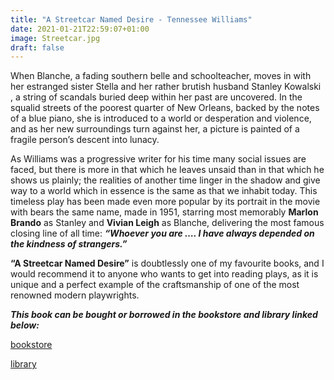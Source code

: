```yaml
---
title: "A Streetcar Named Desire - Tennessee Williams"
date: 2021-01-21T22:59:07+01:00
image: Streetcar.jpg
draft: false
---
```


When Blanche, a fading southern belle and schoolteacher, moves in with her estranged sister Stella and her rather brutish husband Stanley Kowalski , a string of scandals buried deep within her past are uncovered. In the squalid streets of the poorest quarter of New Orleans, backed by the notes of a blue piano, she is introduced to a world or desperation and violence, and as her new surroundings turn against her, a picture is painted of a fragile person’s descent into lunacy.


As Williams was a progressive writer for his time many social issues are faced, but there is more in that which he leaves unsaid than in that which he shows us plainly; the realities of another time linger in the shadow and give way to a world which in essence is the same as that we inhabit today. 
This timeless play has been made even more popular by its portrait in the movie with bears the same name, made in 1951, starring most memorably **Marlon Brando** as Stanley and **Vivian Leigh** as Blanche, delivering the most famous closing line of all time: ***“Whoever you are …. I have always depended on the kindness of strangers.”***


**“A Streetcar Named Desire”** is doubtlessly one of my favourite books, and I would recommend it to anyone who wants to get into reading plays, as it is unique and a perfect example of the craftsmanship of one of the most renowned modern playwrights.


***This book can be bought or borrowed in the bookstore and library linked below:***


[bookstore](https://books.ba/knjizara/poezija-drama-i-eseji/a-streetcar-named-desire-detail) 


[library](https://plus.bh.cobiss.net/opac7/bib/bgsa/512268236)